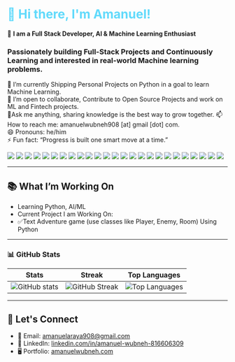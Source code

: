 <h1 style="color: #61DAFB;"> 👋 Hi there, I'm Amanuel! </h1>

🚧 **I am a Full Stack Developer, AI & Machine Learning Enthusiast**  
### Passionately building Full-Stack Projects and Continuously Learning and interested in real-world Machine learning problems. 
🔭 I’m currently Shipping Personal Projects on Python in a goal to learn Machine Learning.  
👯 I’m open to collaborate, Contribute to Open Source Projects and work on ML and Fintech projects.  
💬Ask me anything, sharing knowledge is the best way to grow together.
📫 How to reach me: amanuelwubneh908 [at] gmail [dot] com.  
😄 Pronouns: he/him  
⚡ Fun fact: “Progress is built one smart move at a time.”

<p>
  <img src="https://img.shields.io/badge/HTML5-E34F26?style=for-the-badge&logo=html5&logoColor=white" />
  <img src="https://img.shields.io/badge/CSS3-1572B6?style=for-the-badge&logo=css3&logoColor=white" />
  <img src="https://img.shields.io/badge/Bootstrap-7952B3?style=for-the-badge&logo=bootstrap&logoColor=white" />
  <img src="https://img.shields.io/badge/JavaScript-F7DF1E?style=for-the-badge&logo=javascript&logoColor=black" />
  <img src="https://img.shields.io/badge/React-61DAFB?style=for-the-badge&logo=react&logoColor=black" />
  <img src="https://img.shields.io/badge/Node.js-339933?style=for-the-badge&logo=nodedotjs&logoColor=white" />
  <img src="https://img.shields.io/badge/Express.js-000000?style=for-the-badge&logo=express&logoColor=white" />
  <img src="https://img.shields.io/badge/MySQL-4479A1?style=for-the-badge&logo=mysql&logoColor=white" />
  <img src="https://img.shields.io/badge/GitHub-100000?style=for-the-badge&logo=github&logoColor=white" />
  <img src="https://img.shields.io/badge/Python-3776AB?style=for-the-badge&logo=python&logoColor=white" />
  <img src="https://img.shields.io/badge/AI-000000?style=for-the-badge&logo=openai&logoColor=white" />
  <img src="https://img.shields.io/badge/Machine%20Learning-102230?style=for-the-badge&logo=tensorflow&logoColor=orange" />
  <img src="https://img.shields.io/badge/API%20Development-005571?style=for-the-badge&logo=fastapi&logoColor=white" />
  <img src="https://img.shields.io/badge/Database%20Design-003B57?style=for-the-badge&logo=databricks&logoColor=white" />
  <img src="https://img.shields.io/badge/Docker-2496ED?style=for-the-badge&logo=docker&logoColor=white" />
  <img src="https://img.shields.io/badge/Firebase-FFCA28?style=for-the-badge&logo=firebase&logoColor=black" />
  <img src="https://img.shields.io/badge/Git-F05032?style=for-the-badge&logo=git&logoColor=white" />
  <img src="https://img.shields.io/badge/JWT-000000?style=for-the-badge&logo=jsonwebtokens&logoColor=white" />
  <img src="https://img.shields.io/badge/PostgreSQL-4169E1?style=for-the-badge&logo=postgresql&logoColor=white" />
  <img src="https://img.shields.io/badge/Postman-FF6C37?style=for-the-badge&logo=postman&logoColor=white" />
  <img src="https://img.shields.io/badge/Render-46E3B7?style=for-the-badge&logo=render&logoColor=white" />
  <img src="https://img.shields.io/badge/SEO-4285F4?style=for-the-badge&logo=google&logoColor=white" />
  <img src="https://img.shields.io/badge/Stripe-008CDD?style=for-the-badge&logo=stripe&logoColor=white" />
  <img src="https://img.shields.io/badge/Vite-646CFF?style=for-the-badge&logo=vite&logoColor=white" />
  <img src="https://img.shields.io/badge/Vercel-000000?style=for-the-badge&logo=vercel&logoColor=white" />
</p>

---

## 📚 What I’m Working On

- Learning Python, AI/ML  
- Current Project I am Working On: 
- ✅Text Adventure game (use classes like Player, Enemy, Room) Using Python

---

### 📊 GitHub Stats

| Stats | Streak | Top Languages |
|-------|--------|----------------|
| ![GitHub stats](https://github-readme-stats.vercel.app/api?username=AMETIY&show_icons=true&theme=tokyonight&border_radius=10) | ![GitHub Streak](https://streak-stats.demolab.com/?user=AMETIY&theme=tokyonight&border_radius=10) | ![Top Languages](https://github-readme-stats.vercel.app/api/top-langs/?username=AMETIY&layout=compact&theme=tokyonight&border_radius=10) |

---

## 💬 Let's Connect

- 📧 Email: amanuelaraya908@gmail.com  
- 💼 LinkedIn: [linkedin.com/in/amanuel-wubneh-816606309](https://linkedin.com/in/amanuel-wubneh-816606309)  
- 🖥️ Portfolio: [amanuelwubneh.com](https://amanuelwubneh.com)
